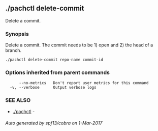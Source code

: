 ## ./pachctl delete-commit

Delete a commit.

### Synopsis


Delete a commit.  The commit needs to be 1) open and 2) the head of a branch.

```
./pachctl delete-commit repo-name commit-id
```

### Options inherited from parent commands

```
      --no-metrics   Don't report user metrics for this command
  -v, --verbose      Output verbose logs
```

### SEE ALSO
* [./pachctl](./pachctl.md)	 - 

###### Auto generated by spf13/cobra on 1-Mar-2017
